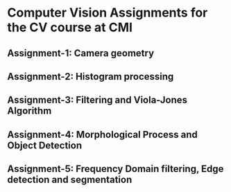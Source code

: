 # Computer Vision Assignments for the CV course at CMI

## Assignment-1: Camera geometry 
## Assignment-2: Histogram processing 
## Assignment-3: Filtering and Viola-Jones Algorithm
## Assignment-4: Morphological Process and Object Detection
## Assignment-5: Frequency Domain filtering, Edge detection and segmentation
